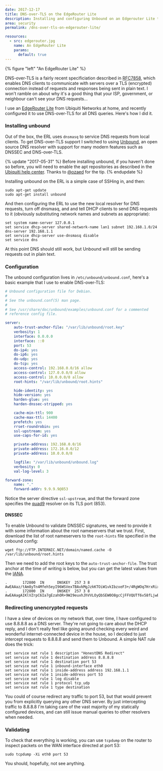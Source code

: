 ```yaml
---
date: 2017-12-17
title: DNS-over-TLS on the EdgeRouter Lite
description: Installing and configuring Unbound on an Edgerouter Lite to enable encrypoted DNS requests.
area: security
permalink: /dns-over-tls-on-edgerouter-lite/

resources:
  - src: edgerouter.jpg
    name: An EdgeRouter Lite
    params:
      default: true
---
```


{% figure "left" "An EdgeRouter Lite" %}

DNS-over-TLS is a fairly recent specificiation described in
[RFC7858](https://tools.ietf.org/html/rfc7858), which enables DNS clients to
communicate with servers over a TLS (encrypted) connection instead of requests
and responses being sent in plain text. I won't ramble on about why it's a good
thing that your ISP, government, or neighbour can't see your DNS requests...

I use an [EdgeRouter Lite](https://www.ubnt.com/edgemax/edgerouter-lite/) from
Ubiquiti Networks at home, and recently configured it to use DNS-over-TLS for
all DNS queries. Here's how I did it.

### Installing unbound

Out of the box, the ERL uses `dnsmasq` to service DNS requests from local
clients. To get DNS-over-TLS support I switched to using
[Unbound](https://unbound.net/), an open source DNS resolver with support
for many modern features such as DNSSEC and DNS-over-TLS.

<!--more-->

{% update "2017-05-31" %}
Before installing unbound, if you haven't done so before, you will need to enable the apt
repositories as described in the [Ubiquiti help center](https://help.ubnt.com/hc/en-us/articles/205202560-EdgeRouter-Add-other-Debian-packages-to-EdgeOS).
Thanks to [@ozaed](https://twitter.com/ozaed/status/960615650489233408) for the tip.
{% endupdate %}

Installing unbound on the ERL is a simple case of SSHing in, and then:

```text
sudo apt-get update
sudo apt-get install unbound
```

And then configuring the ERL to use the new local resolver for DNS requests,
turn off dnsmasq, and and tell DHCP clients to send DNS requests to it
(obviously substituting network names and subnets as appropriate):

```text
set system name-server 127.0.0.1
set service dhcp-server shared-network-name lan1 subnet 192.168.1.0/24 dns-server 192.168.1.1
set service dhcp-server use-dnsmasq disable
set service dns
```

At this point DNS should still work, but Unbound will still be sending requests
out in plain text.

### Configuration

The unbound configuration lives in `/etc/unbound/unbound.conf`, here's a basic
example that I use to enable DNS-over-TLS:

```yaml
# Unbound configuration file for Debian.
#
# See the unbound.conf(5) man page.
#
# See /usr/share/doc/unbound/examples/unbound.conf for a commented
# reference config file.

server:
    auto-trust-anchor-file: "/var/lib/unbound/root.key"
    verbosity: 1
    interface: 0.0.0.0
    interface: ::0
    port: 53
    do-ip4: yes
    do-ip6: yes
    do-udp: yes
    do-tcp: yes
    access-control: 192.168.0.0/16 allow
    access-control: 127.0.0.0/8 allow
    access-control: 10.0.0.0/8 allow
    root-hints: "/var/lib/unbound/root.hints"

    hide-identity: yes
    hide-version: yes
    harden-glue: yes
    harden-dnssec-stripped: yes

    cache-min-ttl: 900
    cache-max-ttl: 14400
    prefetch: yes
    rrset-roundrobin: yes
    ssl-upstream: yes
    use-caps-for-id: yes

    private-address: 192.168.0.0/16
    private-address: 172.16.0.0/12
    private-address: 10.0.0.0/8

    logfile: "/var/lib/unbound/unbound.log"
    verbosity: 0
    val-log-level: 3

forward-zone:
    name: "."
    forward-addr: 9.9.9.9@853
```

Notice the server directive `ssl-upstream`, and that the forward zone specifies
the [quad9](https://www.quad9.net/) resolver on its TLS port (853).

#### DNSSEC

To enable Unbound to validate DNSSEC signatures, we need to provide it with
some information about the root nameservers that we trust. First, download the
list of root nameservers to the `root-hints` file specified in the unbound
config:

```text
wget ftp://FTP.INTERNIC.NET/domain/named.cache -O /var/lib/unbound/root.hints
```

Then we need to add the root keys to the `auto-trust-anchor-file`. The trust
anchor at the time of writing is below, but you can get the latest values from
the [IANA](https://data.iana.org/root-anchors/).

```text
.       172800  IN      DNSKEY  257 3 8 AwEAAaz/tAm8yTn4Mfeh5eyI96WSVexTBAvkMgJzkKTOiW1vkIbzxeF3+/4RgWOq7HrxRixHlFlExOLAJr5emLvN7SWXgnLh4+B5xQlNVz8Og8kvArMtNROxVQu
.       172800  IN      DNSKEY  257 3 8 AwEAAagAIKlVZrpC6Ia7gEzahOR+9W29euxhJhVVLOyQbSEW0O8gcCjFFVQUTf6v58fLjwBd0YI0EzrAcQqBGCzh/RStIoO8g0NfnfL2MTJRkxoXbfDaUeVPQuY
```

### Redirecting unencrypted requests

I have a slew of devices on my network that, over time, I have configured to
use 8.8.8.8 as a DNS server. They're not going to care about the DHCP reply,
and I don't really feel like going around checking every weird and wonderful
internet-connected device in the house, so I decided to just intercept requests
to 8.8.8.8 and send them to Unbound. A simple NAT rule does the trick:

```text
set service nat rule 1 description "HonestDNS Redirect"
set service nat rule 1 destination address 8.8.8.8
set service nat rule 1 destination port 53
set service nat rule 1 inbound-interface eth0
set service nat rule 1 inside-address address 192.168.1.1
set service nat rule 1 inside-address port 53
set service nat rule 1 log disable
set service nat rule 1 protocol tcp_udp
set service nat rule 1 type destination
```

You could of course redirect any traffic to port 53, but that would prevent you
from explicitly querying any other DNS server. By just intercepting traffic to
8.8.8.8 I'm taking care of the vast majority of my statically configured
devices, and can still issue manual queries to other resolvers when needed.

### Validating

To check that everything is working, you can use `tcpdump` on the router to
inspect packets on the WAN interface directed at port 53:

```text
sudo tcpdump -Xi eth0 port 53
```

You should, hopefully, not see anything.
